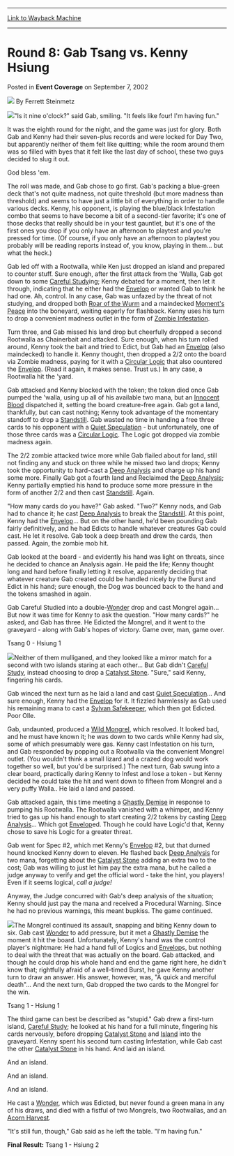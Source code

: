 
---
[Link to Wayback Machine](https://web.archive.org/web/20210127012247/https://magic.wizards.com/en/articles/archive/event-coverage/round-8-gab-tsang-vs-kenny-hsiung-2002-09-07-0)

[_metadata_:author]:- "Ferrett Steinmetz"
[_metadata_:description]:- "`Is it nine o'clock?` said Gab, smiling. `It feels like four! I'm having fun.`It was the eighth round for the night, and the game was just for glory. Both Gab and Kenny had their seven-plus records and were locked for Day Two, but apparently neither of them felt like quitting; while the room around them was so filled with byes that it felt like the last day of school, these two guys decided to slug it out.God bless 'em."
[_metadata_:generator]:- "Drupal 7 (http://drupal.org)"
[_metadata_:node]:- "773156"
[_metadata_:publish_date]:- "2002-09-07"
[_metadata_:source]:- "div-main-content"
[_metadata_:title]:- "Round 8: Gab Tsang vs. Kenny Hsiung"
[_metadata_:wayback_capture_timestamp]:- "2021-01-27 01:22:47"
[_metadata_:wayback_raw_url]:- "https://web.archive.org/web/20210127012247id_/https://magic.wizards.com/en/articles/archive/event-coverage/round-8-gab-tsang-vs-kenny-hsiung-2002-09-07-0"
[_metadata_:wayback_url]:- "https://magic.wizards.com/en/articles/archive/event-coverage/round-8-gab-tsang-vs-kenny-hsiung-2002-09-07-0"
---


Round 8: Gab Tsang vs. Kenny Hsiung
===================================



 Posted in **Event Coverage**
 on September 7, 2002 






![](https://media.magic.wizards.com/styles/auth_small/public/generic-avatar-150_603.png)
By Ferrett Steinmetz











![](https://media.magic.wizards.com/image_legacy_migration/sideboard/images/gpcle02/a940.jpg)"Is it nine o'clock?" said Gab, smiling. "It feels like four! I'm having fun."

It was the eighth round for the night, and the game was just for glory. Both Gab and Kenny had their seven-plus records and were locked for Day Two, but apparently neither of them felt like quitting; while the room around them was so filled with byes that it felt like the last day of school, these two guys decided to slug it out.

God bless 'em.

The roll was made, and Gab chose to go first. Gab's packing a blue-green deck that's not quite madness, not quite threshold (but more madness than threshold) and seems to have just a little bit of everything in order to handle various decks. Kenny, his opponent, is playing the blue/black Infestation combo that seems to have become a bit of a second-tier favorite; it's one of those decks that really should be in your test gauntlet, but it's one of the first ones you drop if you only have an afternoon to playtest and you're pressed for time. (Of course, if you only have an afternoon to playtest you probably will be reading reports instead of, you know, playing in them... but what the heck.) 

Gab led off with a Rootwalla, while Ken just dropped an island and prepared to counter stuff. Sure enough, after the first attack from the 'Walla, Gab got down to some [Careful Study](http://gatherer.wizards.com/Pages/Card/Details.aspx?name=Careful+Study)ing; Kenny debated for a moment, then let it through, indicating that he either had the [Envelop](http://gatherer.wizards.com/Pages/Card/Details.aspx?name=Envelop) or wanted Gab to think he had one. Ah, control. In any case, Gab was unfazed by the threat of not studying, and dropped both [Roar of the Wurm](http://gatherer.wizards.com/Pages/Card/Details.aspx?name=Roar+of+the+Wurm) and a maindecked [Moment's Peace](http://gatherer.wizards.com/Pages/Card/Details.aspx?name=Moment%27s+Peace) into the boneyard, waiting eagerly for flashback. Kenny uses his turn to drop a convenient madness outlet in the form of [Zombie Infestation](http://gatherer.wizards.com/Pages/Card/Details.aspx?name=Zombie+Infestation).

Turn three, and Gab missed his land drop but cheerfully dropped a second Rootwalla as Chainerbait and attacked. Sure enough, when his turn rolled around, Kenny took the bait and tried to Edict, but Gab had an [Envelop](http://gatherer.wizards.com/Pages/Card/Details.aspx?name=Envelop) (also maindecked) to handle it. Kenny thought, then dropped a 2/2 onto the board via Zombie madness, paying for it with a [Circular Logic](http://gatherer.wizards.com/Pages/Card/Details.aspx?name=Circular+Logic) that also countered the [Envelop](http://gatherer.wizards.com/Pages/Card/Details.aspx?name=Envelop). (Read it again, it makes sense. Trust us.) In any case, a Rootwalla hit the 'yard.

Gab attacked and Kenny blocked with the token; the token died once Gab pumped the 'walla, using up all of his available two mana, but an [Innocent Blood](http://gatherer.wizards.com/Pages/Card/Details.aspx?name=Innocent+Blood) dispatched it, setting the board creature-free again. Gab got a land, thankfully, but can cast nothing; Kenny took advantage of the momentary standoff to drop a [Standstill](http://gatherer.wizards.com/Pages/Card/Details.aspx?name=Standstill). Gab wasted no time in handing a free three cards to his opponent with a [Quiet Speculation](http://gatherer.wizards.com/Pages/Card/Details.aspx?name=Quiet+Speculation) - but unfortunately, one of those three cards was a [Circular Logic](http://gatherer.wizards.com/Pages/Card/Details.aspx?name=Circular+Logic). The Logic got dropped via zombie madness again. 

The 2/2 zombie attacked twice more while Gab flailed about for land, still not finding any and stuck on three while he missed two land drops; Kenny took the opportunity to hard-cast a [Deep Analysis](http://gatherer.wizards.com/Pages/Card/Details.aspx?name=Deep+Analysis) and charge up his hand some more. Finally Gab got a fourth land and Reclaimed the [Deep Analysis](http://gatherer.wizards.com/Pages/Card/Details.aspx?name=Deep+Analysis); Kenny partially emptied his hand to produce some more pressure in the form of another 2/2 and then cast [Standstill](http://gatherer.wizards.com/Pages/Card/Details.aspx?name=Standstill). Again.

"How many cards do you have?" Gab asked. "Two?" Kenny nods, and Gab had to chance it; he cast [Deep Analysis](http://gatherer.wizards.com/Pages/Card/Details.aspx?name=Deep+Analysis) to break the [Standstill](http://gatherer.wizards.com/Pages/Card/Details.aspx?name=Standstill). At this point, Kenny had the [Envelop](http://gatherer.wizards.com/Pages/Card/Details.aspx?name=Envelop)... But on the other hand, he'd been pounding Gab fairly definitively, and he had Edicts to handle whatever creatures Gab could cast. He let it resolve. Gab took a deep breath and drew the cards, then passed. Again, the zombie mob hit. 

Gab looked at the board - and evidently his hand was light on threats, since he decided to chance an Analysis again. He paid the life; Kenny thought long and hard before finally letting it resolve, apparently deciding that whatever creature Gab created could be handled nicely by the Burst and Edict in his hand; sure enough, the Dog was bounced back to the hand and the tokens smashed in again.

Gab Careful Studied into a double-[Wonder](http://gatherer.wizards.com/Pages/Card/Details.aspx?name=Wonder) drop and cast Mongrel again... But now it was time for Kenny to ask the question. "How many cards?" he asked, and Gab has three. He Edicted the Mongrel, and it went to the graveyard - along with Gab's hopes of victory. Game over, man, game over.

Tsang 0 - Hsiung 1

![](https://media.magic.wizards.com/image_legacy_migration/sideboard/images/gpcle02/a941.jpg)Neither of them mulliganed, and they looked like a mirror match for a second with two islands staring at each other... But Gab didn't [Careful Study](http://gatherer.wizards.com/Pages/Card/Details.aspx?name=Careful+Study), instead choosing to drop a [Catalyst Stone](http://gatherer.wizards.com/Pages/Card/Details.aspx?name=Catalyst+Stone). "Sure," said Kenny, fingering his cards.

Gab winced the next turn as he laid a land and cast [Quiet Speculation](http://gatherer.wizards.com/Pages/Card/Details.aspx?name=Quiet+Speculation)... And sure enough, Kenny had the [Envelop](http://gatherer.wizards.com/Pages/Card/Details.aspx?name=Envelop) for it. It fizzled harmlessly as Gab used his remaining mana to cast a [Sylvan Safekeeper](http://gatherer.wizards.com/Pages/Card/Details.aspx?name=Sylvan+Safekeeper), which then got Edicted. Poor Olle.

Gab, undaunted, produced a [Wild Mongrel](http://gatherer.wizards.com/Pages/Card/Details.aspx?name=Wild+Mongrel), which resolved. It looked bad, and he must have known it; he was down to two cards while Kenny had six, some of which presumably were gas. Kenny cast Infestation on his turn, and Gab responded by popping out a Rootwalla via the convenient Mongrel outlet. (You wouldn't think a small lizard and a crazed dog would work together so well, but you'd be surprised.) The next turn, Gab swung into a clear board, practically daring Kenny to Infest and lose a token - but Kenny decided he could take the hit and went down to fifteen from Mongrel and a very puffy Walla.. He laid a land and passed.

Gab attacked again, this time meeting a [Ghastly Demise](http://gatherer.wizards.com/Pages/Card/Details.aspx?name=Ghastly+Demise) in response to pumping his Rootwalla. The Rootwalla vanished with a whimper, and Kenny tried to gas up his hand enough to start creating 2/2 tokens by casting [Deep Analysis](http://gatherer.wizards.com/Pages/Card/Details.aspx?name=Deep+Analysis)... Which got [Envelop](http://gatherer.wizards.com/Pages/Card/Details.aspx?name=Envelop)ed. Though he could have Logic'd that, Kenny chose to save his Logic for a greater threat.

Gab went for Spec #2, which met Kenny's [Envelop](http://gatherer.wizards.com/Pages/Card/Details.aspx?name=Envelop) #2, but that durned hound knocked Kenny down to eleven. He flashed back [Deep Analysis](http://gatherer.wizards.com/Pages/Card/Details.aspx?name=Deep+Analysis) for two mana, forgetting about the [Catalyst Stone](http://gatherer.wizards.com/Pages/Card/Details.aspx?name=Catalyst+Stone) adding an extra two to the cost; Gab was willing to just let him pay the extra mana, but he called a judge anyway to verify and get the official word - take the hint, you players! Even if it seems logical, *call a judge!*

Anyway, the Judge concurred with Gab's deep analysis of the situation; Kenny should just pay the mana and received a Procedural Warning. Since he had no previous warnings, this meant bupkiss. The game continued.

![](https://media.magic.wizards.com/image_legacy_migration/sideboard/images/gpcle02/a944.jpg)The Mongrel continued its assault, snapping and biting Kenny down to six. Gab cast [Wonder](http://gatherer.wizards.com/Pages/Card/Details.aspx?name=Wonder) to add pressure, but it met a [Ghastly Demise](http://gatherer.wizards.com/Pages/Card/Details.aspx?name=Ghastly+Demise) the moment it hit the board. Unfortunately, Kenny's hand was the control player's nightmare: He had a hand full of Logics and [Envelop](http://gatherer.wizards.com/Pages/Card/Details.aspx?name=Envelop)s, but nothing to deal with the threat that was actually on the board. Gab attacked, and though he could drop his whole hand and end the game right here, he didn't know that; rightfully afraid of a well-timed Burst, he gave Kenny another turn to draw an answer. His answer, however, was, "A quick and merciful death"... And the next turn, Gab dropped the two cards to the Mongrel for the win.

Tsang 1 - Hsiung 1

The third game can best be described as "stupid." Gab drew a first-turn island, [Careful Study](http://gatherer.wizards.com/Pages/Card/Details.aspx?name=Careful+Study); he looked at his hand for a full minute, fingering his cards nervously, before dropping [Catalyst Stone](http://gatherer.wizards.com/Pages/Card/Details.aspx?name=Catalyst+Stone) and [Island](http://gatherer.wizards.com/Pages/Card/Details.aspx?name=Island) into the graveyard. Kenny spent his second turn casting Infestation, while Gab cast the other [Catalyst Stone](http://gatherer.wizards.com/Pages/Card/Details.aspx?name=Catalyst+Stone) in his hand. And laid an island.

And an island.

And an island.

And an island.

He cast a [Wonder](http://gatherer.wizards.com/Pages/Card/Details.aspx?name=Wonder), which was Edicted, but never found a green mana in any of his draws, and died with a fistful of two Mongrels, two Rootwallas, and an [Acorn Harvest](http://gatherer.wizards.com/Pages/Card/Details.aspx?name=Acorn+Harvest). 

"It's still fun, though," Gab said as he left the table. "I'm having fun."

**Final Result:** Tsang 1 - Hsiung 2 







